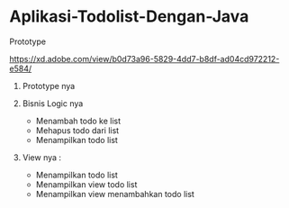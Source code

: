 ﻿# Aplikasi-Todolist-Dengan-Java

 Prototype

 https://xd.adobe.com/view/b0d73a96-5829-4dd7-b8df-ad04cd972212-e584/

1. Prototype nya
2. Bisnis Logic nya
   
   - Menambah todo ke list
   - Mehapus todo dari list
   - Menampilkan todo list
   
3. View nya :
   - Menampilkan todo list
   - Menampilkan view todo list
   - Menampilkan view menambahkan todo list